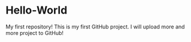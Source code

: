 # Hello-World
My first repository!
This is my first GitHub project.
I will upload more and more project to GitHub!
